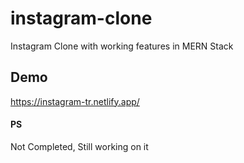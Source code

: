 # instagram-clone
Instagram Clone with working features in MERN Stack

## Demo
https://instagram-tr.netlify.app/

#### PS
Not Completed, Still working on it
